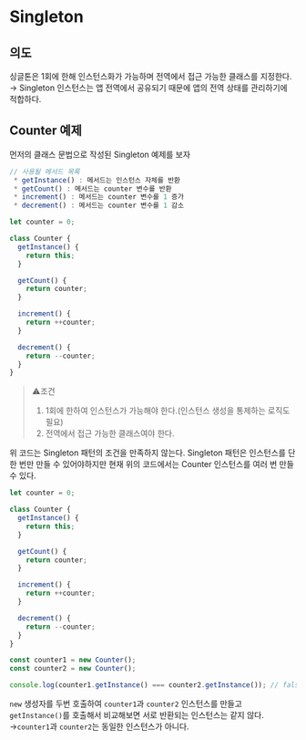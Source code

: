 # Singleton

## 의도

싱글톤은 1회에 한해 인스턴스화가 가능하며 전역에서 접근 가능한 클래스를 지정한다.
→ Singleton 인스턴스는 앱 전역에서 공유되기 때문에 앱의 전역 상태를 관리하기에 적합하다.

## Counter 예제

먼저의 클래스 문법으로 작성된 Singleton 예제를 보자

```js
// 사용될 메서드 목록
 * getInstance() : 메서드는 인스턴스 자체를 반환
 * getCount() : 메서드는 counter 변수를 반환
 * increment() : 메서드는 counter 변수를 1 증가
 * decrement() : 메서드는 counter 변수를 1 감소
```

```js
let counter = 0;

class Counter {
  getInstance() {
    return this;
  }

  getCount() {
    return counter;
  }

  increment() {
    return ++counter;
  }

  decrement() {
    return --counter;
  }
}
```

> ⚠️조건<br/>
>
> 1. 1회에 한하여 인스턴스가 가능해야 한다.(인스턴스 생성을 통제하는 로직도 필요)<br/>
> 2. 전역에서 접근 가능한 클래스여야 한다.

위 코드는 Singleton 패턴의 조건을 만족하지 않는다. Singleton 패턴은 인스턴스를 단 한 번만 만들 수 있어야하지만 현재 위의 코드에서는 Counter 인스턴스를 여러 번 만들 수 있다.

```js
let counter = 0;

class Counter {
  getInstance() {
    return this;
  }

  getCount() {
    return counter;
  }

  increment() {
    return ++counter;
  }

  decrement() {
    return --counter;
  }
}

const counter1 = new Counter();
const counter2 = new Counter();

console.log(counter1.getInstance() === counter2.getInstance()); // false
```

`new` 생성자를 두번 호출하여 `counter1`과 `counter2` 인스턴스를 만들고
`getInstance()`를 호출해서 비교해보면 서로 반환되는 인스턴스는 같지 않다.
→`counter1`과 `counter2`는 동일한 인스턴스가 아니다.
